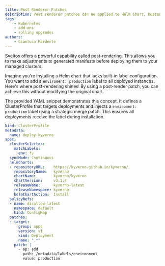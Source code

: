 ```yaml
---
title: Post Renderer Patches
description: Post renderer patches can be applied to Helm Chart, Kustomize and YAML/JSON.
tags:
    - Kubernetes
    - add-ons
    - rolling upgrades
authors:
    - Gianluca Mardente
---
```


Sveltos offers a powerful capability called post-rendering. This allows you to make adjustments to generated manifests before deploying them to your managed clusters.

Imagine you're installing a Helm chart that lacks built-in label configuration. You want to add a `enviroment: production` label to all deployed instances. Here's where post-rendering shines! By using a post-render patch, you can achieve this without modifying the original chart.

The provided YAML snippet demonstrates this concept. It defines a ClusterProfile that targets deployments and injects a `enviroment: production` label using a strategic merge patch. This ensures all deployments receive the label during installation.


```yaml hl_lines="21-30"
kind: ClusterProfile
metadata:
  name: deploy-kyverno
spec:
  clusterSelector:
    matchLabels:
      env: fv
  syncMode: Continuous
  helmCharts:
  - repositoryURL:    https://kyverno.github.io/kyverno/
    repositoryName:   kyverno
    chartName:        kyverno/kyverno
    chartVersion:     v3.1.4
    releaseName:      kyverno-latest
    releaseNamespace: kyverno
    helmChartAction:  Install
  policyRefs:
  - name: disallow-latest
    namespace: default
    kind: ConfigMap
  patches:
  - target:
      group: apps
      version: v1
      kind: Deployment
      name: ".*"
    patch: |
      - op: add
        path: /metadata/labels/environment
        value: production
```